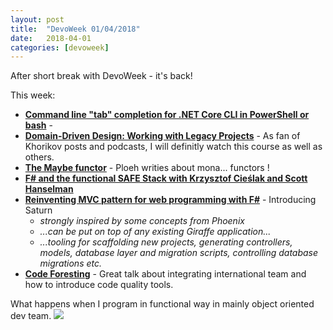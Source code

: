 ```yaml
---
layout: post
title:  "DevoWeek 01/04/2018"
date:   2018-04-01
categories: [devoweek]
---
```


After short break with DevoWeek - it's back!

This week:

* **[Command line "tab" completion for .NET Core CLI in PowerShell or bash](https://www.hanselman.com/blog/CommandLineTabCompletionForNETCoreCLIInPowerShellOrBash.aspx)** - 
* **[Domain-Driven Design: Working with Legacy Projects](http://enterprisecraftsmanship.com/2018/03/28/new-course-domain-driven-design-working-legacy-projects/)** - As fan of Khorikov posts and podcasts, I will definitly watch this course as well as others.
* **[The Maybe functor](http://blog.ploeh.dk/2018/03/26/the-maybe-functor/)** - Ploeh writies about mona... functors !
* **[F# and the functional SAFE Stack with Krzysztof Cieślak and Scott Hanselman](https://hanselminutes.com/624/f-and-the-functional-safe-stack-with-krzysztof-cielak)**
* **[Reinventing MVC pattern for web programming with F#](http://kcieslak.io/Reinventing-MVC-for-web-programming-with-F)** - Introducing Saturn
  * _strongly inspired by some concepts from Phoenix_ 
  * _...can be put on top of any existing Giraffe application..._
  * _...tooling for scaffolding new projects, generating controllers, models, database layer and migration scripts, controlling database migrations etc._
* **[Code Foresting](https://slides.com/sebastiangebski/code-foresting-in-action)** - Great talk about integrating international team and how to introduce code quality tools. 
  
What happens when I program in functional way in mainly object oriented dev team.
![](https://i.imgur.com/tvC6Asb.png)
